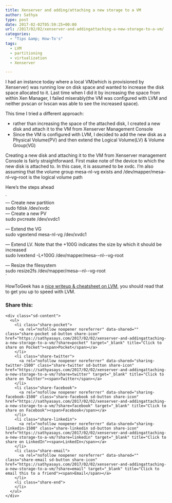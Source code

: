 ```yaml
---
title: Xenserver and adding/attaching a new storage to a VM
author: Sathya
type: post
date: 2017-02-02T05:59:25+00:00
url: /2017/02/02/xenserver-and-addingattaching-a-new-storage-to-a-vm/
categories:
  - "Tips &amp; How-To's"
tags:
  - LVM
  - partitioning
  - virtualization
  - Xenserver

---
```

I had an instance today where a local VM(which is provisioned by Xenserver) was running low on disk space and wanted to increase the disk space allocated to it. Last time when I did it by increasing the space from within Xen Manager, I failed miserably(the VM was configured with LVM and neither pvscan or lvscan was able to see the increased space).

This time I tried a different approach:

  * rather than increasing the space of the attached disk, I created a new disk and attach it to the VM from Xenserver Management Console
  * Since the VM is configured with LVM, I decided to add the new disk as a Physical Volume(PV) and then extend the Logical Volume(LV) & Volume Group(VG)

Creating a new disk and attaching it to the VM from Xenserver management Console is fairly straightforward. First make note of the device to which the new disk is attached to. In this case, it is assumed to be xvdc. I&#8217;m also assuming that the volume group mesa-nl-vg exists and /dev/mapper/mesa&#8211;nl&#8211;vg&#8211;root is the logical volume path

Here&#8217;s the steps ahead

`<br />
— Create new partition<br />
sudo fdisk /dev/xvdc<br />
— Create a new PV<br />
sudo pvcreate /dev/xvdc1</p>
<p>— Extend the VG<br />
sudo vgextend mesa-nl-vg /dev/xvdc1</p>
<p>— Extend LV. Note that the +100G indicates the size by which it should be increased<br />
sudo lvextend -L+100G /dev/mapper/mesa--nl--vg-root</p>
<p>— Resize the filesystem<br />
sudo resize2fs /dev/mapper/mesa--nl--vg-root<br />
` 

HowToGeek has a [nice writeup & cheatsheet on LVM][1], you should read that to get you up to speed with LVM.

<div class="sharedaddy sd-sharing-enabled">
  <div class="robots-nocontent sd-block sd-social sd-social-icon-text sd-sharing">
    <h3 class="sd-title">
      Share this:
    </h3>
    
    <div class="sd-content">
      <ul>
        <li class="share-pocket">
          <a rel="nofollow noopener noreferrer" data-shared="" class="share-pocket sd-button share-icon" href="https://sathyasays.com/2017/02/02/xenserver-and-addingattaching-a-new-storage-to-a-vm/?share=pocket" target="_blank" title="Click to share on Pocket"><span>Pocket</span></a>
        </li>
        <li class="share-twitter">
          <a rel="nofollow noopener noreferrer" data-shared="sharing-twitter-1500" class="share-twitter sd-button share-icon" href="https://sathyasays.com/2017/02/02/xenserver-and-addingattaching-a-new-storage-to-a-vm/?share=twitter" target="_blank" title="Click to share on Twitter"><span>Twitter</span></a>
        </li>
        <li class="share-facebook">
          <a rel="nofollow noopener noreferrer" data-shared="sharing-facebook-1500" class="share-facebook sd-button share-icon" href="https://sathyasays.com/2017/02/02/xenserver-and-addingattaching-a-new-storage-to-a-vm/?share=facebook" target="_blank" title="Click to share on Facebook"><span>Facebook</span></a>
        </li>
        <li class="share-linkedin">
          <a rel="nofollow noopener noreferrer" data-shared="sharing-linkedin-1500" class="share-linkedin sd-button share-icon" href="https://sathyasays.com/2017/02/02/xenserver-and-addingattaching-a-new-storage-to-a-vm/?share=linkedin" target="_blank" title="Click to share on LinkedIn"><span>LinkedIn</span></a>
        </li>
        <li class="share-email">
          <a rel="nofollow noopener noreferrer" data-shared="" class="share-email sd-button share-icon" href="https://sathyasays.com/2017/02/02/xenserver-and-addingattaching-a-new-storage-to-a-vm/?share=email" target="_blank" title="Click to email this to a friend"><span>Email</span></a>
        </li>
        <li class="share-end">
        </li>
      </ul>
    </div>
  </div>
</div>

 [1]: http://www.howtogeek.com/howto/40702/how-to-manage-and-use-lvm-logical-volume-management-in-ubuntu/